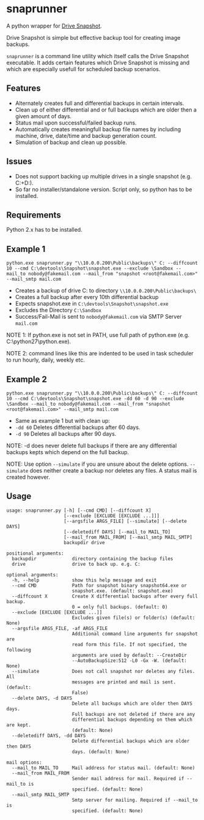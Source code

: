 snaprunner
==========

A python wrapper for [Drive Snapshot](http://www.drivesnapshot.de/en/).

Drive Snapshot is simple but effective backup tool for creating image backups.

`snaprunner` is a command line utility which itself calls the Drive Snapshot executable. It adds certain features which Drive Snapshot is missing and which are especially usefull for scheduled backup scenarios.


Features
--------
- Alternately creates full and differential backups in certain intervals.
- Clean up of either differential and or full backups which are older then a given amount of days.
- Status mail upon successful/failed backup runs.
- Automatically creates meaningfull backup file names by including machine, drive, date/time and backup generation count.
- Simulation of backup and clean up possible.

Issues
------
- Does not support backing up multiple drives in a single snapshot (e.g. C:+D:).
- So far no installer/standalone version. Script only, so python has to be installed.

Requirements
------------

Python 2.x has to be installed.

Example 1
---------

    python.exe snaprunner.py "\\10.0.0.200\Public\backups\" C: --diffcount 10 --cmd C:\devtools\Snapshot\snapshot.exe --exclude \Sandbox --mail_to nobody@fakemail.com --mail_from "snapshot <root@fakemail.com>" --mail_smtp mail.com

- Creates a backup of drive C: to directory `\\10.0.0.200\Public\backups\` 
- Creates a full backup after every 10th differential backup
- Expects snapshot.exe in `C:\devtools\Snapshot\snapshot.exe`
- Excludes the Directory `C:\Sandbox`
- Success/Fail-Mail is sent to `nobody@fakemail.com` via SMTP Server `mail.com`

NOTE 1: If python.exe is not set in PATH, use full path of python.exe (e.g. C:\python27\python.exe).

NOTE 2: command lines like this are indented to be used in task scheduler to run hourly, daily, weekly etc.

Example 2
---------

    python.exe snaprunner.py "\\10.0.0.200\Public\backups\" C: --diffcount 10 --cmd C:\devtools\Snapshot\snapshot.exe -dd 60 -d 90 --exclude \Sandbox --mail_to nobody@fakemail.com --mail_from "snapshot <root@fakemail.com>" --mail_smtp mail.com

- Same as example 1 but with clean up:
 - `-dd 60` Deletes differential backups after 60 days.
 - `-d 90` Deletes all backups after 90 days.


NOTE: -d does never delete full backups if there are any differential backups kepts which depend on the full backup.

NOTE: Use option `--simulate` if you are unsure about the delete options. `--simulate` does neither create a backup nor deletes any files. A status mail is created however.

Usage
-----

    usage: snaprunner.py [-h] [--cmd CMD] [--diffcount X]
                         [--exclude [EXCLUDE [EXCLUDE ...]]]
                         [--argsfile ARGS_FILE] [--simulate] [--delete DAYS]
                         [--deletediff DAYS] [--mail_to MAIL_TO]
                         [--mail_from MAIL_FROM] [--mail_smtp MAIL_SMTP]
                         backupdir drive
    
    positional arguments:
      backupdir             directory containing the backup files
      drive                 drive to back up. e.g. C:
    
    optional arguments:
      -h, --help            show this help message and exit
      --cmd CMD             Path for snapshot binary snapshot64.exe or
                            snapshot.exe. (default: snapshot.exe)
      --diffcount X         Create X differential backups after every full backup.
                            0 = only full backups. (default: 0)
      --exclude [EXCLUDE [EXCLUDE ...]]
                            Excludes given file(s) or folder(s) (default: None)
      --argsfile ARGS_FILE, -af ARGS_FILE
                            Additional command line arguments for snapshot are
                            read form this file. If not specified, the following
                            arguments are used by default: --CreateDir
                            --AutoBackupSize:512 -L0 -Gx -W. (default: None)
      --simulate            Does not call snapshot nor deletes any files. All
                            messages are printed and mail is sent. (default:
                            False)
      --delete DAYS, -d DAYS
                            Delete all backups which are older then DAYS days.
                            Full backups are not deleted if there are any
                            differential backups depending on them which are kept.
                            (default: None)
      --deletediff DAYS, -dd DAYS
                            Delete differential backups which are older then DAYS
                            days. (default: None)
    
    mail options:
      --mail_to MAIL_TO     Mail address for status mail. (default: None)
      --mail_from MAIL_FROM
                            Sender mail address for mail. Required if --mail_to is
                            specified. (default: None)
      --mail_smtp MAIL_SMTP
                            Smtp server for mailing. Required if --mail_to is
                            specified. (default: None)

